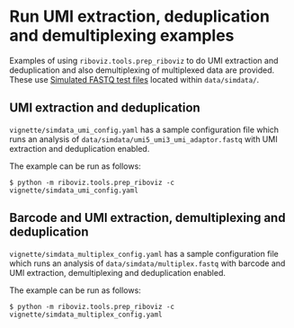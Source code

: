 # Run UMI extraction, deduplication and demultiplexing examples

Examples of using `riboviz.tools.prep_riboviz` to do UMI extraction and deduplication and also demultiplexing of multiplexed data are provided. These use [Simulated FASTQ test files](../data.md#simulated-fastq-test-files) located within `data/simdata/`.

## UMI extraction and deduplication

`vignette/simdata_umi_config.yaml` has a sample configuration file which runs an analysis of `data/simdata/umi5_umi3_umi_adaptor.fastq` with UMI extraction and deduplication enabled.

The example can be run as follows:

```console
$ python -m riboviz.tools.prep_riboviz -c vignette/simdata_umi_config.yaml 
```

## Barcode and UMI extraction, demultiplexing and deduplication

`vignette/simdata_multiplex_config.yaml` has a sample configuration file which runs an analysis of `data/simdata/multiplex.fastq` with barcode and UMI extraction, demultiplexing and deduplication enabled.

The example can be run as follows:

```console
$ python -m riboviz.tools.prep_riboviz -c vignette/simdata_multiplex_config.yaml 
```
